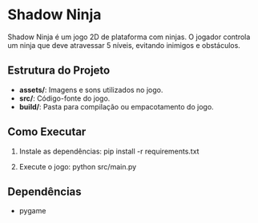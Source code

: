 # Shadow Ninja

Shadow Ninja é um jogo 2D de plataforma com ninjas. O jogador controla um ninja que deve atravessar 5 níveis, evitando inimigos e obstáculos.

## Estrutura do Projeto

- **assets/**: Imagens e sons utilizados no jogo.
- **src/**: Código-fonte do jogo.
- **build/**: Pasta para compilação ou empacotamento do jogo.

## Como Executar

1. Instale as dependências:
pip install -r requirements.txt

2. Execute o jogo:
python src/main.py

## Dependências

- pygame
